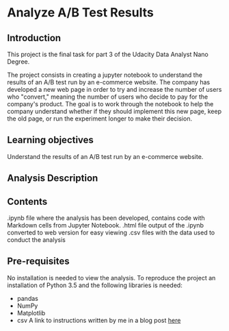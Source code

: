 # Analyze A/B Test Results

## Introduction 
This project is the final task for part 3 of the Udacity Data Analyst Nano Degree. 

The project consists in creating a jupyter notebook to understand the results of an A/B test run by an e-commerce website. 
The company has developed a new web page in order to try and increase the number of users who "convert," meaning the number of users who decide to pay for the company's product. 
The goal is to work through the notebook to help the company understand whether if they should implement this new page, keep the old page, or  run the experiment longer to make their decision.

## Learning objectives
Understand the results of an A/B test run by an e-commerce website.

## Analysis Description

## Contents
.ipynb file where the analysis has been developed, contains code with Markdown cells from Jupyter Notebook.
.html file output of the .ipynb converted to web version for easy viewing
.csv files with the data used to conduct the analysis

## Pre-requisites
No installation is needed to view the analysis. 
To reproduce the project an installation of Python 3.5 and the following libraries is needed:
- pandas
- NumPy
- Matplotlib
- csv
A link to instructions written by me in a blog post [here](https://medium.com/swlh/setting-up-a-python-postgres-environment-for-data-science-abd6503c7d0a)
